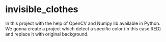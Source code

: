 # invisible_clothes
In this project with the help of OpenCV and Numpy lib available in Python. We gonna create a project which detect a specific color (in this case RED) and replace it with original background.
